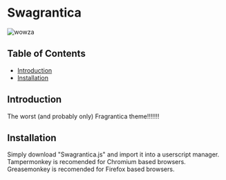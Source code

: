 # Swagrantica

![wowza](https://i.imgur.com/fxNw4O9.png)

## Table of Contents

- [Introduction](#introduction)
- [Installation](#installation)

## Introduction
The worst (and probably only) Fragrantica theme!!!!!!!

## Installation

Simply download "Swagrantica.js" and import it into a userscript manager.
Tampermonkey is recomended for Chromium based browsers.
Greasemonkey is recomended for Firefox based browsers.
